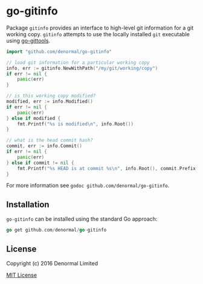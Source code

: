 # go-gitinfo

Package `gitinfo` provides an interface to high-level git information for a
git working copy. `gitinfo` attempts to use the locally installed
`git` executable using [go-gittools](https://github.com/denormal/go-gittools).

```go
import "github.com/denormal/go-gitinfo"

// load git information for a particular working copy
info, err := gitinfo.NewWithPath("/my/git/working/copy")
if err != nil {
    panic(err)
}

// is this working copy modified?
modified, err := info.Modified()
if err != nil {
    panic(err)
} else if modified {
    fmt.Printf("%s is modified\n", info.Root())
}

// what is the head commit hash?
commit, err := info.Commit()
if err != nil {
    panic(err)
} else if commit != nil {
    fmt.Printf("%s HEAD is at commit %s\n", info.Root(), commit.Prefix(8))
}
```

For more information see `godoc github.com/denormal/go-gitinfo`.

## Installation

`go-gitinfo` can be installed using the standard Go approach:

```go
go get github.com/denormal/go-gitinfo
```

## License

Copyright (c) 2016 Denormal Limited

[MIT License](LICENSE)
